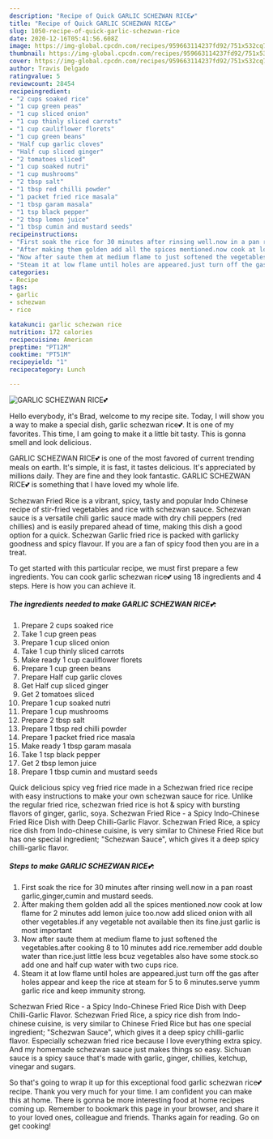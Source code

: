 ```yaml
---
description: "Recipe of Quick GARLIC SCHEZWAN RICE💕"
title: "Recipe of Quick GARLIC SCHEZWAN RICE💕"
slug: 1050-recipe-of-quick-garlic-schezwan-rice
date: 2020-12-16T05:41:56.608Z
image: https://img-global.cpcdn.com/recipes/959663114237fd92/751x532cq70/garlic-schezwan-rice💕-recipe-main-photo.jpg
thumbnail: https://img-global.cpcdn.com/recipes/959663114237fd92/751x532cq70/garlic-schezwan-rice💕-recipe-main-photo.jpg
cover: https://img-global.cpcdn.com/recipes/959663114237fd92/751x532cq70/garlic-schezwan-rice💕-recipe-main-photo.jpg
author: Travis Delgado
ratingvalue: 5
reviewcount: 28454
recipeingredient:
- "2 cups soaked rice"
- "1 cup green peas"
- "1 cup sliced onion"
- "1 cup thinly sliced carrots"
- "1 cup cauliflower florets"
- "1 cup green beans"
- "Half cup garlic cloves"
- "Half cup sliced ginger"
- "2 tomatoes sliced"
- "1 cup soaked nutri"
- "1 cup mushrooms"
- "2 tbsp salt"
- "1 tbsp red chilli powder"
- "1 packet fried rice masala"
- "1 tbsp garam masala"
- "1 tsp black pepper"
- "2 tbsp lemon juice"
- "1 tbsp cumin and mustard seeds"
recipeinstructions:
- "First soak the rice for 30 minutes after rinsing well.now in a pan roast garlic,ginger,cumin and mustard seeds."
- "After making them golden add all the spices mentioned.now cook at low flame for 2 minutes add lemon juice too.now add sliced onion with all other vegetables.if any vegetable not available then its fine.just garlic is most important"
- "Now after saute them at medium flame to just softened the vegetables.after cooking 8 to 10 minutes add rice.remember add double water than rice.just little less bcuz vegetables also have some stock.so add one and half cup water with two cups rice."
- "Steam it at low flame until holes are appeared.just turn off the gas after holes appear and keep the rice at steam for 5 to 6 minutes.serve yumm garlic rice and keep immunity strong."
categories:
- Recipe
tags:
- garlic
- schezwan
- rice

katakunci: garlic schezwan rice 
nutrition: 172 calories
recipecuisine: American
preptime: "PT12M"
cooktime: "PT51M"
recipeyield: "1"
recipecategory: Lunch

---
```



![GARLIC SCHEZWAN RICE💕](https://img-global.cpcdn.com/recipes/959663114237fd92/751x532cq70/garlic-schezwan-rice💕-recipe-main-photo.jpg)

Hello everybody, it's Brad, welcome to my recipe site. Today, I will show you a way to make a special dish, garlic schezwan rice💕. It is one of my favorites. This time, I am going to make it a little bit tasty. This is gonna smell and look delicious.

GARLIC SCHEZWAN RICE💕 is one of the most favored of current trending meals on earth. It's simple, it is fast, it tastes delicious. It's appreciated by millions daily. They are fine and they look fantastic. GARLIC SCHEZWAN RICE💕 is something that I have loved my whole life.

Schezwan Fried Rice is a vibrant, spicy, tasty and popular Indo Chinese recipe of stir-fried vegetables and rice with schezwan sauce. Schezwan sauce is a versatile chili garlic sauce made with dry chili peppers (red chillies) and is easily prepared ahead of time, making this dish a good option for a quick. Schezwan Garlic fried rice is packed with garlicky goodness and spicy flavour. If you are a fan of spicy food then you are in a treat.


To get started with this particular recipe, we must first prepare a few ingredients. You can cook garlic schezwan rice💕 using 18 ingredients and 4 steps. Here is how you can achieve it.

<!--inarticleads1-->

##### The ingredients needed to make GARLIC SCHEZWAN RICE💕:

1. Prepare 2 cups soaked rice
1. Take 1 cup green peas
1. Prepare 1 cup sliced onion
1. Take 1 cup thinly sliced carrots
1. Make ready 1 cup cauliflower florets
1. Prepare 1 cup green beans
1. Prepare Half cup garlic cloves
1. Get Half cup sliced ginger
1. Get 2 tomatoes sliced
1. Prepare 1 cup soaked nutri
1. Prepare 1 cup mushrooms
1. Prepare 2 tbsp salt
1. Prepare 1 tbsp red chilli powder
1. Prepare 1 packet fried rice masala
1. Make ready 1 tbsp garam masala
1. Take 1 tsp black pepper
1. Get 2 tbsp lemon juice
1. Prepare 1 tbsp cumin and mustard seeds


Quick delicious spicy veg fried rice made in a Schezwan fried rice recipe with easy instructions to make your own schezwan sauce for rice. Unlike the regular fried rice, schezwan fried rice is hot &amp; spicy with bursting flavors of ginger, garlic, soya. Schezwan Fried Rice - a Spicy Indo-Chinese Fried Rice Dish with Deep Chilli-Garlic Flavor. Schezwan Fried Rice, a spicy rice dish from Indo-chinese cuisine, is very similar to Chinese Fried Rice but has one special ingredient; &#34;Schezwan Sauce&#34;, which gives it a deep spicy chilli-garlic flavor. 

<!--inarticleads2-->

##### Steps to make GARLIC SCHEZWAN RICE💕:

1. First soak the rice for 30 minutes after rinsing well.now in a pan roast garlic,ginger,cumin and mustard seeds.
1. After making them golden add all the spices mentioned.now cook at low flame for 2 minutes add lemon juice too.now add sliced onion with all other vegetables.if any vegetable not available then its fine.just garlic is most important
1. Now after saute them at medium flame to just softened the vegetables.after cooking 8 to 10 minutes add rice.remember add double water than rice.just little less bcuz vegetables also have some stock.so add one and half cup water with two cups rice.
1. Steam it at low flame until holes are appeared.just turn off the gas after holes appear and keep the rice at steam for 5 to 6 minutes.serve yumm garlic rice and keep immunity strong.


Schezwan Fried Rice - a Spicy Indo-Chinese Fried Rice Dish with Deep Chilli-Garlic Flavor. Schezwan Fried Rice, a spicy rice dish from Indo-chinese cuisine, is very similar to Chinese Fried Rice but has one special ingredient; &#34;Schezwan Sauce&#34;, which gives it a deep spicy chilli-garlic flavor. Especially schezwan fried rice because I love everything extra spicy. And my homemade schezwan sauce just makes things so easy. Sichuan sauce is a spicy sauce that&#39;s made with garlic, ginger, chillies, ketchup, vinegar and sugars. 

So that's going to wrap it up for this exceptional food garlic schezwan rice💕 recipe. Thank you very much for your time. I am confident you can make this at home. There is gonna be more interesting food at home recipes coming up. Remember to bookmark this page in your browser, and share it to your loved ones, colleague and friends. Thanks again for reading. Go on get cooking!

